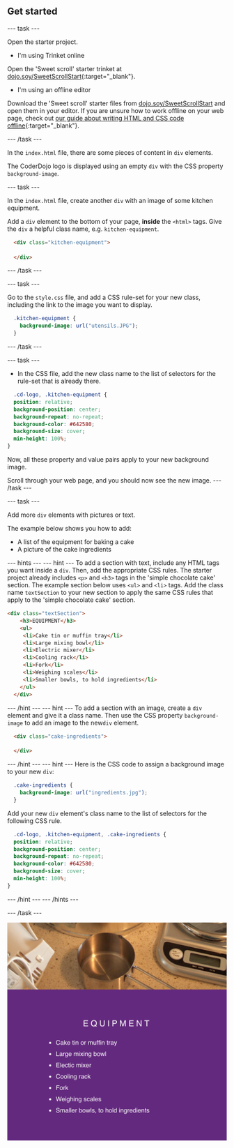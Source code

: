 ## Get started

--- task ---

Open the starter project.

+ I'm using Trinket online

Open the 'Sweet scroll' starter trinket at [dojo.soy/SweetScrollStart](http://dojo.soy/SweetScrollStart){:target="_blank"}.

+ I'm using an offline editor

Download the 'Sweet scroll' starter files from [dojo.soy/SweetScrollStart](http://dojo.soy/SweetScrollStart) and open them in your editor. If you are unsure how to work offline on your web page, check out [our guide about writing HTML and CSS code offline](https://codeclubprojects.org/en-GB/resources/webdev-working-offline/){:target="_blank"}.

--- /task ---

In the `index.html` file, there are some pieces of content in `div` elements. 

The CoderDojo logo is displayed using an empty `div` with the CSS property ```background-image```.

--- task ---

In the `index.html` file, create another `div` with an image of some kitchen equipment.

Add a `div` element to the bottom of your page, **inside** the `<html>` tags. Give the `div` a helpful class name, e.g. `kitchen-equipment`.

```html
  <div class="kitchen-equipment">

  </div>
  ```

--- /task ---

--- task ---

Go to the ```style.css``` file, and add a CSS rule-set for your new class, including the link to the image you want to display.
```css
  .kitchen-equipment {
    background-image: url("utensils.JPG");
  }
```
--- /task ---

--- task ---

+ In the CSS file, add the new class name to the list of selectors for the rule-set that is already there.
```css
  .cd-logo, .kitchen-equipment {
  position: relative;
  background-position: center;
  background-repeat: no-repeat;
  background-color: #642580;
  background-size: cover;
  min-height: 100%;
}
```
Now, all these property and value pairs apply to your new background image.

Scroll through your web page, and you should now see the new image.
--- /task ---

--- task ---

Add more `div` elements with pictures or text. 

The example below shows you how to add:
+ A list of the equipment for baking a cake
+ A picture of the cake ingredients

--- hints ---
--- hint ---
To add a section with text, include any HTML tags you want inside a `div`. Then, add the appropriate CSS rules. The starter project already includes `<p>` and `<h3>` tags in the 'simple chocolate cake' section. The example section below uses `<ul>` and `<li>` tags. Add the class name `textSection` to your new section to apply the same CSS rules that apply to the 'simple chocolate cake' section.

```html
<div class="textSection">
    <h3>EQUIPMENT</h3>
    <ul>
     <li>Cake tin or muffin tray</li>
     <li>Large mixing bowl</li>
     <li>Electric mixer</li>
     <li>Cooling rack</li>
     <li>Fork</li>
     <li>Weighing scales</li>
     <li>Smaller bowls, to hold ingredients</li>
    </ul>
  </div>
```
--- /hint ---
--- hint ---
To add a section with an image, create a `div` element and give it a class name. Then use the CSS property `background-image` to add an image to the new`div` element.

```html
  <div class="cake-ingredients">

  </div>
  ```
--- /hint ---
--- hint ---
Here is the CSS code to assign a background image to your new `div`:

```css
  .cake-ingredients {
    background-image: url("ingredients.jpg");
  }
```

Add your new `div` element's class name to the list of selectors for the following CSS rule.

```css
  .cd-logo, .kitchen-equipment, .cake-ingredients {
  position: relative;
  background-position: center;
  background-repeat: no-repeat;
  background-color: #642580;
  background-size: cover;
  min-height: 100%;
}
```
--- /hint ---
--- /hints ---

--- /task ---

![Image of project after current step](images/AfterStep2.png)
